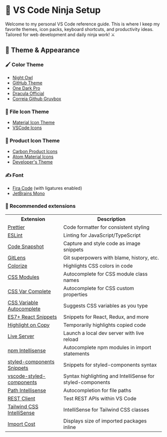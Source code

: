 # 🥷 VS Code Ninja Setup

Welcome to my personal VS Code reference guide. This is where I keep my favorite themes, icon packs, keyboard shortcuts, and productivity ideas. Tailored for web development and daily ninja work! ⚔️

## 🎨 Theme & Appearance

### 🖌️ Color Theme

- [Night Owl](https://marketplace.visualstudio.com/items?itemName=sdras.night-owl)
- [GitHub Theme](https://marketplace.visualstudio.com/items?itemName=GitHub.github-vscode-theme)
- [One Dark Pro](https://marketplace.visualstudio.com/items?itemName=zhuangtongfa.Material-theme)
- [Dracula Official](https://marketplace.visualstudio.com/items?itemName=dracula-theme.theme-dracula)
- [Correia Github Gruvbox](https://marketplace.visualstudio.com/items?itemName=CorreiaGitHubGruvbox.correia-github-gruvbox)

### 📁 File Icon Theme

- [Material Icon Theme](https://marketplace.visualstudio.com/items?itemName=PKief.material-icon-theme)
- [VSCode Icons](https://marketplace.visualstudio.com/items?itemName=vscode-icons-team.vscode-icons)

### 🔧 Product Icon Theme

- [Carbon Product Icons](https://marketplace.visualstudio.com/items?itemName=antfu.icons-carbon)
- [Atom Material Icons](https://marketplace.visualstudio.com/items?itemName=AtomMaterial.a-file-icon-vscode)
- [Developer's Theme](https://marketplace.visualstudio.com/items?itemName=Rajeshwaran.developer-theme-dark)

### ✍️ Font

- [Fira Code](https://github.com/tonsky/FiraCode) (with ligatures enabled)
- [JetBrains Mono](https://www.jetbrains.com/lp/mono/)

### 🧰 Recommended extensions

<table>
  <tr>
    <th>Extension</th>
    <th>Description</th>
  </tr>
  <tr>
    <td><a href="https://marketplace.visualstudio.com/items?itemName=esbenp.prettier-vscode">Prettier</a></td>
    <td>Code formatter for consistent styling</td>
  </tr>
  <tr>
    <td><a href="https://marketplace.visualstudio.com/items?itemName=dbaeumer.vscode-eslint">ESLint</a></td>
    <td>Linting for JavaScript/TypeScript</td>
  </tr>
  <tr>
    <td><a href="https://marketplace.visualstudio.com/items?itemName=robertz.code-snapshot">Code Snapshot</a></td>
    <td>Capture and style code as image snippets</td>
  </tr>
  <tr>
    <td><a href="https://marketplace.visualstudio.com/items?itemName=eamodio.gitlens">GitLens</a></td>
    <td>Git superpowers with blame, history, etc.</td>
  </tr>
  <tr>
    <td><a href="https://marketplace.visualstudio.com/items?itemName=kamikillerto.vscode-colorize">Colorize</a></td>
    <td>Highlights CSS colors in code</td>
  </tr>
<tr>
  <td><a href="https://marketplace.visualstudio.com/items?itemName=clinyong.vscode-css-modules">CSS Modules</a></td>
  <td>Autocomplete for CSS module class names</td>
</tr>
<tr>
  <td><a href="https://marketplace.visualstudio.com/items?itemName=phoenisx.cssvar">CSS Var Complete</a></td>
  <td>Autocomplete for CSS custom properties</td>
</tr>
<tr>
  <td><a href="https://marketplace.visualstudio.com/items?itemName=vunguyentuan.vscode-css-variables">CSS Variable Autocomplete</a></td>
  <td>Suggests CSS variables as you type</td>
</tr>
<tr>
  <td><a href="https://marketplace.visualstudio.com/items?itemName=dsznajder.es7-react-js-snippets">ES7+ React Snippets</a></td>
  <td>Snippets for React, Redux, and more</td>
</tr>
<tr>
  <td><a href="https://marketplace.visualstudio.com/items?itemName=mguellsegarra.highlight-on-copy">Highlight on Copy</a></td>
  <td>Temporarily highlights copied code</td>
</tr>
<tr>
  <td><a href="https://marketplace.visualstudio.com/items?itemName=ritwickdey.LiveServer">Live Server</a></td>
  <td>Launch a local dev server with live reload</td>
</tr>
<tr>
  <td><a href="https://marketplace.visualstudio.com/items?itemName=christian-kohler.npm-intellisense">npm Intellisense</a></td>
  <td>Autocomplete npm modules in import statements</td>
</tr>
<tr>
  <td><a href="https://marketplace.visualstudio.com/items?itemName=jonkwheeler.styled-components-snippets">styled-components Snippets</a></td>
  <td>Snippets for styled-components syntax</td>
</tr>
<tr>
  <td><a href="https://marketplace.visualstudio.com/items?itemName=styled-components.vscode-styled-components">vscode-styled-components</a></td>
  <td>Syntax highlighting and IntelliSense for styled-components</td>
</tr>
  <tr>
    <td><a href="https://marketplace.visualstudio.com/items?itemName=christian-kohler.path-intellisense">Path Intellisense</a></td>
    <td>Autocompletion for file paths</td>
  </tr>
  <tr>
    <td><a href="https://marketplace.visualstudio.com/items?itemName=humao.rest-client">REST Client</a></td>
    <td>Test REST APIs within VS Code</td>
  </tr>
  <tr>
    <td><a href="https://marketplace.visualstudio.com/items?itemName=bradlc.vscode-tailwindcss">Tailwind CSS IntelliSense</a></td>
    <td>IntelliSense for Tailwind CSS classes</td>
  </tr>
  <tr>
    <td><a href="https://marketplace.visualstudio.com/items?itemName=wix.vscode-import-cost">Import Cost</a></td>
    <td>Displays size of imported packages inline</td>
  </tr>
</table>
